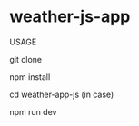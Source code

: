 # weather-js-app

USAGE

git clone <this-repo>

npm install

cd weather-app-js (in case)

npm run dev
